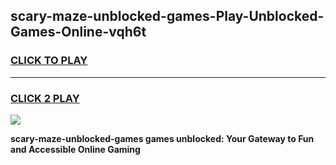 
## scary-maze-unblocked-games-Play-Unblocked-Games-Online-vqh6t
<h3>
<a href="https://premium76.site?title=scary-maze-unblocked-games&ref=25A">CLICK TO PLAY</a></h3>
<hr>

<h3>
<a href="https://premium76.site?title=scary-maze-unblocked-games&ref=25A">CLICK 2 PLAY</a>
  
</h3>

<a href="https://premium76.site?title=scary-maze-unblocked-games&ref=25A"><img src="https://clearcache.store/games.png"></a>


**scary-maze-unblocked-games games unblocked: Your Gateway to Fun and Accessible Online Gaming**
